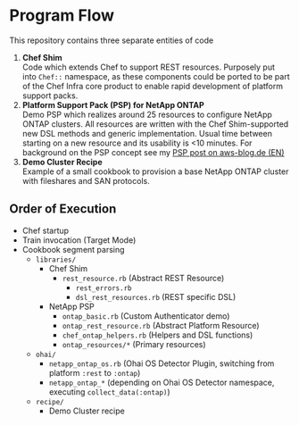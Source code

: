 # Program Flow

This repository contains three separate entities of code

1. __Chef Shim__<br>
   Code which extends Chef to support REST resources. Purposely put into `Chef::` namespace, as these components could be ported to be part of the Chef Infra core product to enable rapid development of platform support packs.
1. __Platform Support Pack (PSP) for NetApp ONTAP__<br>
   Demo PSP which realizes around 25 resources to configure NetApp ONTAP clusters. All resources are written with the Chef Shim-supported new DSL methods and generic implementation. Usual time between starting on a new resource and its usability is <10 minutes.
   For background on the PSP concept see my [PSP post on aws-blog.de (EN)](https://aws-blog.de/2021/10/third-party-platform-support-for-chef.html)
1. __Demo Cluster Recipe__<br>
   Example of a small cookbook to provision a base NetApp ONTAP cluster with fileshares and SAN protocols.

## Order of Execution

- Chef startup
- Train invocation (Target Mode)
- Cookbook segment parsing
  - `libraries/`
    - Chef Shim
      - `rest_resource.rb` (Abstract REST Resource)
        - `rest_errors.rb`
        - `dsl_rest_resources.rb` (REST specific DSL)
    - NetApp PSP
      - `ontap_basic.rb` (Custom Authenticator demo)
      - `ontap_rest_resource.rb` (Abstract Platform Resource)
      - `chef_ontap_helpers.rb` (Helpers and DSL functions)
      - `ontap_resources/*` (Primary resources)
  - `ohai/`
    - `netapp_ontap_os.rb` (Ohai OS Detector Plugin, switching from platform `:rest` to `:ontap`)
    - `netapp_ontap_*` (depending on Ohai OS Detector namespace, executing `collect_data(:ontap)`)
  - `recipe/`
    - Demo Cluster recipe
